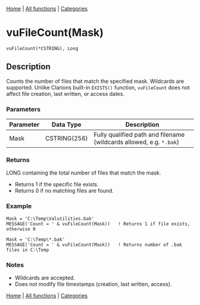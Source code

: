 [Home](../index.md) | [All functions](../all-functions.md) | [Categories](../categories/index.md)

# vuFileCount(Mask)

```Prototype
vuFileCount(*CSTRING), Long
```


## Description
Counts the number of files that match the specified mask. Wildcards are supported. Unlike Clarions built-in `EXISTS()` function, `vuFileCount` does not affect file creation, last written, or access dates.

### Parameters

| Parameter | Data Type    | Description                                                      |
|-----------|--------------|------------------------------------------------------------------|
| Mask      | CSTRING(256) | Fully qualified path and filename (wildcards allowed, e.g. `*.bak`) |

### Returns
LONG containing the total number of files that match the mask.  
- Returns 1 if the specific file exists.  
- Returns 0 if no matching files are found.  

### Example

```Clarion
Mask = 'C:\Temp\Valutilities.bak'
MESSAGE('Count = ' & vuFileCount(Mask))   ! Returns 1 if file exists, otherwise 0

Mask = 'C:\Temp\*.bak'
MESSAGE('Count = ' & vuFileCount(Mask))   ! Returns number of .bak files in C:\Temp
```

### Notes
- Wildcards are accepted.  
- Does not modify file timestamps (creation, last written, access).

[Home](../index.md) | [All functions](../all-functions.md) | [Categories](../categories/index.md)
